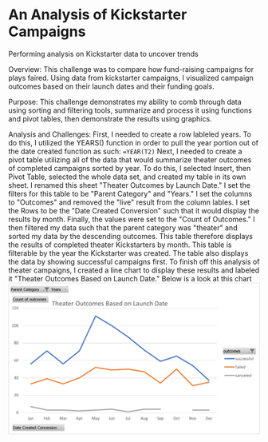 # An Analysis of Kickstarter Campaigns
Performing analysis on Kickstarter data to uncover trends

Overview:
This challenge was to compare how fund-raising campaigns for plays faired. Using data from kickstarter campaigns, I visualized campaign outcomes based on their launch dates and their funding goals.

Purpose:
This challenge demonstrates my ability to comb through data using sorting and filtering tools, summarize and process it using functions and pivot tables, then demonstrate the results using graphics.

Analysis and Challenges:
First, I needed to create a row lableled years. To do this, I utilized the YEARS() function in order to pull the year portion out of the date created function as such:
``=YEAR(T2)``
Next, I needed to create a pivot table utilizing all of the data that would summarize theater outcomes of completed campaigns sorted by year. To do this, I selected Insert, then Pivot Table, selected the whole data set, and created my table in its own sheet. I renamed this sheet "Theater Outcomes by Launch Date." I set the filters for this table to be "Parent Category" and "Years." I set the columns to "Outcomes" and removed the "live" result from the column lables. I set the Rows to be the "Date Created Conversion" such that it would display the results by month. Finally, the values were set to the "Count of Outcomes." I then filtered my data such that the parent category was "theater" and sorted my data by the descending outcomes. This table therefore displays the results of completed theater Kickstarters by month. This table is filterable by the year the Kickstarter was created. The table also displays the data by showing successful campaigns first.
To finish off this analysis of theater campaigns, I created a line chart to display these results and labeled it "Theater Outcomes Based on Launch Date." Below is a look at this chart
![Theater Outcomes Based on Launch Date](https://github.com/waciciarelli/kickstarter-analysis/blob/main/Resources/Theater_Outcomes_vs_Launch.png?raw=true)
